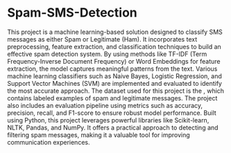 # Spam-SMS-Detection
This project is a machine learning-based solution designed to classify SMS messages as either Spam or Legitimate (Ham). It incorporates text preprocessing, feature extraction, and classification techniques to build an effective spam detection system. By using methods like TF-IDF (Term Frequency-Inverse Document Frequency) or Word Embeddings for feature extraction, the model captures meaningful patterns from the text. Various machine learning classifiers such as Naive Bayes, Logistic Regression, and Support Vector Machines (SVM) are implemented and evaluated to identify the most accurate approach.
The dataset used for this project is the , which contains labeled examples of spam and legitimate messages. The project also includes an evaluation pipeline using metrics such as accuracy, precision, recall, and F1-score to ensure robust model performance. Built using Python, this project leverages powerful libraries like Scikit-learn, NLTK, Pandas, and NumPy. It offers a practical approach to detecting and filtering spam messages, making it a valuable tool for improving communication experiences.
